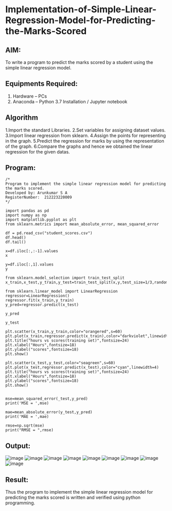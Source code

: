 # Implementation-of-Simple-Linear-Regression-Model-for-Predicting-the-Marks-Scored

## AIM:
To write a program to predict the marks scored by a student using the simple linear regression model.

## Equipments Required:
1. Hardware – PCs
2. Anaconda – Python 3.7 Installation / Jupyter notebook

## Algorithm
1.Import the standard Libraries.
2.Set variables for assigning dataset values.
3.Import linear regression from sklearn.
4.Assign the points for representing in the graph.
5.Predict the regression for marks by using the representation of the graph.
6.Compare the graphs and hence we obtained the linear regression for the given datas.

## Program:
```
/*
Program to implement the simple linear regression model for predicting the marks scored.
Developed by: Arunkumar S A
RegisterNumber:  212223220009
*/
```

```
import pandas as pd
import numpy as np
import matplotlib.pyplot as plt
from sklearn.metrics import mean_absolute_error, mean_squared_error

df = pd.read_csv("student_scores.csv") 
df.head()
df.tail()

x=df.iloc[:,:-1].values
x

y=df.iloc[:,1].values
y

from sklearn.model_selection import train_test_split
x_train,x_test,y_train,y_test=train_test_split(x,y,test_size=1/3,random_state=0)

from sklearn.linear_model import LinearRegression
regressor=LinearRegression()
regressor.fit(x_train,y_train)
y_pred=regressor.predict(x_test)

y_pred

y_test

plt.scatter(x_train,y_train,color="orangered",s=60)
plt.plot(x_train,regressor.predict(x_train),color="darkviolet",linewidth=4)
plt.title("hours vs scores(training set)",fontsize=24)
plt.xlabel("Hours",fontsize=18)
plt.ylabel("scores",fontsize=18)
plt.show()

plt.scatter(x_test,y_test,color="seagreen",s=60)
plt.plot(x_test,regressor.predict(x_test),color="cyan",linewidth=4)
plt.title("hours vs scores(training set)",fontsize=24)
plt.xlabel("Hours",fontsize=18)
plt.ylabel("scores",fontsize=18)
plt.show()


mse=mean_squared_error(_test,y_pred)
print('MSE = ',mse)

mae=mean_absolute_error(y_test,y_pred)
print('MAE = ',mae)

rmse=np.sqrt(mse)
print("RMSE = ",rmse)

```

## Output:
![image](https://github.com/user-attachments/assets/73511592-e734-408c-b938-e6dafdce443c)
![image](https://github.com/user-attachments/assets/1d611005-1971-470b-82df-cb6a90a2ad85)
![image](https://github.com/user-attachments/assets/0e7664b2-ba80-40f6-bff2-53628c042fd1)
![image](https://github.com/user-attachments/assets/589f94c2-dd76-4e23-af8e-2f3277c7e58a)
![image](https://github.com/user-attachments/assets/2304a966-acc0-4ad9-9e00-ce013876cd43)
![image](https://github.com/user-attachments/assets/c59812ff-59cb-4de0-9fa3-3e9f66a884f2)
![image](https://github.com/user-attachments/assets/bfc533d8-8788-4434-8385-b5b28f15ad02)
![image](https://github.com/user-attachments/assets/8a948422-4bd3-42f2-8c30-5e3560b0aecb)
![image](https://github.com/user-attachments/assets/af277aec-c0d3-4570-8c33-216b2114bdf8)



## Result:
Thus the program to implement the simple linear regression model for predicting the marks scored is written and verified using python programming.
